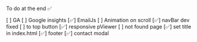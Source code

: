 To do at the end ✅

[ ] GA
[ ] Google insights
[✅] EmailJs
[ ] Animation on scroll
[✅] navBar dev fixed
[ ] to top button
[✅] responsive pViewer
[ ] not found page
[✅] set title in index.html
[✅] footer
[✅] contact modal
